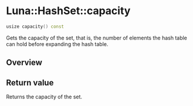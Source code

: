 # Luna::HashSet::capacity

```c++
usize capacity() const
```

Gets the capacity of the set, that is, the number of elements the hash table can hold before expanding the hash table. 

## Overview


## Return value
Returns the capacity of the set. 

